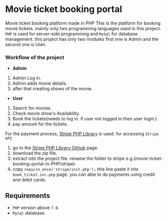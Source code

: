 # Movie ticket booking portal
Movie ticket booking platform made in PHP
This is the platform for booking movie tickets. mainly only two programming languages used in this project. `PHP` is used for server-side programming and `MySql` for database management. this project has only two modules first one is Admin and the second one is User.

### Workflow of the project
- **Admin**
1. Admin Log in.
1. Admin adds movie details.
1. after that creating shows of the movie.
- **User**
1. Search for movies.
1. Check movie show's Availability.
1. Book the tickets(needs to log in. if user not logged in then user login.)
1. pay amount for the tickets.

For the payment process, [Stripe PHP Library](https://github.com/stripe/stripe-php) is used. for accessing `Stripe API`

1. go to the [Stripe PHP Library Github](https://github.com/stripe/stripe-php) page.
1. download the zip file.
1. extract into the project file. rename the folder to stripe e.g.(movie-ticket-booking-portal-in-PHP/stripe).
1. copy `require_once('stripe/init.php');` this line paste it into `book_ticket.inc.php` page.
you can able to do payments using credit and debit cards.

## Requirements
- `PHP` version above `7.0`.
- `Mysql` database.
